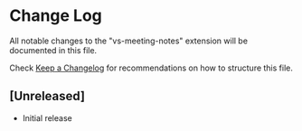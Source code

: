 # Change Log

All notable changes to the "vs-meeting-notes" extension will be documented in this file.

Check [Keep a Changelog](http://keepachangelog.com/) for recommendations on how to structure this file.

## [Unreleased]

- Initial release